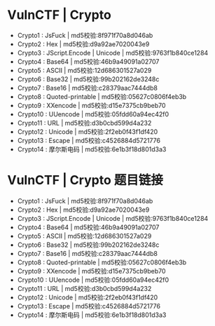 # VulnCTF | Crypto 

* Crypto1  : JsFuck                   | md5校验:8f971f70a8d046ab 
* Crypto2  : Hex                      | md5校验:d9a92ae7020043e9
* Crypto3  : JScript.Encode | Unicode | md5校验:9763f1b840ce1284
* Crypto4  : Base64                   | md5校验:46b9a49091a02707
* Crypto5  : ASCII                    | md5校验:12d686301527a029
* Crypto6  : Base32                   | md5校验:99b202162de3248c
* Crypto7  : Base16                   | md5校验:c28379aac7444db8
* Crypto8  : Quoted-printable         | md5校验:05627c0806f4eb3b
* Crypto9  : XXencode                 | md5校验:d15e7375cb9beb70
* Crypto10 : UUencode                 | md5校验:05fdd60a94ec42f0
* Crypto11 : URL                      | md5校验:d3b0cbd599d4a232
* Crypto12 : Unicode                  | md5校验:2f2eb0f43f1df420
* Crypto13 : Escape                   | md5校验:c4526884d5721776
* Crypto14 : 摩尔斯电码                | md5校验:6e1b3f18d801d3a3

# VulnCTF | Crypto 题目链接

* Crypto1  : JsFuck                   | md5校验:8f971f70a8d046ab 
* Crypto2  : Hex                      | md5校验:d9a92ae7020043e9
* Crypto3  : JScript.Encode | Unicode | md5校验:9763f1b840ce1284
* Crypto4  : Base64                   | md5校验:46b9a49091a02707
* Crypto5  : ASCII                    | md5校验:12d686301527a029
* Crypto6  : Base32                   | md5校验:99b202162de3248c
* Crypto7  : Base16                   | md5校验:c28379aac7444db8
* Crypto8  : Quoted-printable         | md5校验:05627c0806f4eb3b
* Crypto9  : XXencode                 | md5校验:d15e7375cb9beb70
* Crypto10 : UUencode                 | md5校验:05fdd60a94ec42f0
* Crypto11 : URL                      | md5校验:d3b0cbd599d4a232
* Crypto12 : Unicode                  | md5校验:2f2eb0f43f1df420
* Crypto13 : Escape                   | md5校验:c4526884d5721776
* Crypto14 : 摩尔斯电码                | md5校验:6e1b3f18d801d3a3
